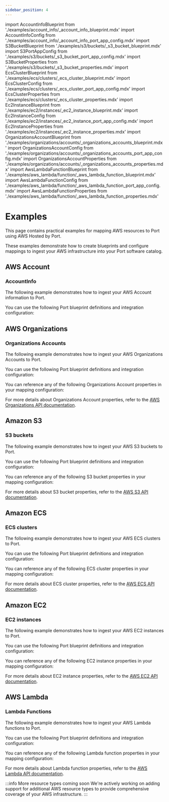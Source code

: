 ```yaml
---
sidebar_position: 4
---
```


import AccountInfoBlueprint from './examples/account_info/_account_info_blueprint.mdx'
import AccountInfoConfig from './examples/account_info/_account_info_port_app_config.mdx'
import S3BucketBlueprint from './examples/s3/buckets/_s3_bucket_blueprint.mdx'
import S3PortAppConfig from './examples/s3/buckets/_s3_bucket_port_app_config.mdx'
import S3BucketProperties from './examples/s3/buckets/_s3_bucket_properties.mdx'
import EcsClusterBlueprint from './examples/ecs/clusters/_ecs_cluster_blueprint.mdx'
import EcsClusterConfig from './examples/ecs/clusters/_ecs_cluster_port_app_config.mdx'
import EcsClusterProperties from './examples/ecs/clusters/_ecs_cluster_properties.mdx'
import Ec2InstanceBlueprint from './examples/ec2/instances/_ec2_instance_blueprint.mdx'
import Ec2InstanceConfig from './examples/ec2/instances/_ec2_instance_port_app_config.mdx'
import Ec2InstanceProperties from './examples/ec2/instances/_ec2_instance_properties.mdx'
import OrganizationsAccountBlueprint from './examples/organizations/accounts/_organizations_accounts_blueprint.mdx'
import OrganizationsAccountConfig from './examples/organizations/accounts/_organizations_accounts_port_app_config.mdx'
import OrganizationsAccountProperties from './examples/organizations/accounts/_organizations_accounts_properties.mdx'
import AwsLambdaFunctionBlueprint from './examples/aws_lambda/function/_aws_lambda_function_blueprint.mdx'
import AwsLambdaFunctionConfig from './examples/aws_lambda/function/_aws_lambda_function_port_app_config.mdx'
import AwsLambdaFunctionProperties from './examples/aws_lambda/function/_aws_lambda_function_properties.mdx'

# Examples

This page contains practical examples for mapping AWS resources to Port using AWS Hosted by Port.

These examples demonstrate how to create blueprints and configure mappings to ingest your AWS infrastructure into your Port software catalog.

## AWS Account

### AccountInfo

The following example demonstrates how to ingest your AWS Account information to Port.

You can use the following Port blueprint definitions and integration configuration:

<AccountInfoBlueprint/>

<AccountInfoConfig/>

## AWS Organizations

### Organizations Accounts

The following example demonstrates how to ingest your AWS Organizations Accounts to Port.

You can use the following Port blueprint definitions and integration configuration:

<OrganizationsAccountBlueprint/>

<OrganizationsAccountConfig/>

You can reference any of the following Organizations Account properties in your mapping configuration:

<OrganizationsAccountProperties/>

For more details about Organizations Account properties, refer to the [AWS Organizations API documentation](https://docs.aws.amazon.com/organizations/latest/APIReference/API_DescribeAccount.html).

## Amazon S3

### S3 buckets

The following example demonstrates how to ingest your AWS S3 buckets to Port.

You can use the following Port blueprint definitions and integration configuration:

<S3BucketBlueprint/>

<S3PortAppConfig/>

You can reference any of the following S3 bucket properties in your mapping configuration:

<S3BucketProperties/>

For more details about S3 bucket properties, refer to the [AWS S3 API documentation](https://docs.aws.amazon.com/AmazonS3/latest/API/API_ListBuckets.html).

## Amazon ECS

### ECS clusters

The following example demonstrates how to ingest your AWS ECS clusters to Port.

You can use the following Port blueprint definitions and integration configuration:

<EcsClusterBlueprint/>

<EcsClusterConfig/>

You can reference any of the following ECS cluster properties in your mapping configuration:

<EcsClusterProperties/>

For more details about ECS cluster properties, refer to the [AWS ECS API documentation](https://docs.aws.amazon.com/AmazonECS/latest/APIReference/API_DescribeClusters.html).

## Amazon EC2

### EC2 instances

The following example demonstrates how to ingest your AWS EC2 instances to Port.

You can use the following Port blueprint definitions and integration configuration:

<Ec2InstanceBlueprint/>

<Ec2InstanceConfig/>

You can reference any of the following EC2 instance properties in your mapping configuration:

<Ec2InstanceProperties/>

For more details about EC2 instance properties, refer to the [AWS EC2 API documentation](https://docs.aws.amazon.com/AWSEC2/latest/APIReference/API_DescribeInstances.html).

## AWS Lambda

### Lambda Functions

The following example demonstrates how to ingest your AWS Lambda functions to Port.

You can use the following Port blueprint definitions and integration configuration:

<AwsLambdaFunctionBlueprint/>

<AwsLambdaFunctionConfig/>

You can reference any of the following Lambda function properties in your mapping configuration:

<AwsLambdaFunctionProperties/>

For more details about Lambda function properties, refer to the [AWS Lambda API documentation](https://docs.aws.amazon.com/lambda/latest/APIReference/API_GetFunction.html).

:::info More resource types coming soon
We're actively working on adding support for additional AWS resource types to provide comprehensive coverage of your AWS infrastructure.
:::

